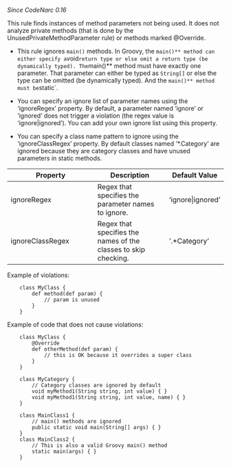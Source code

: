 *Since CodeNarc 0.16*

This rule finds instances of method parameters not being used. It does
not analyze private methods (that is done by the
UnusedPrivateMethodParameter rule) or methods marked @Override.

  - This rule ignores `main()` methods. In Groovy, the `main()** method
    can either specify a`void`return type or else omit a return type (be
    dynamically typed). The`main()\*\* method must have exactly one
    parameter. That parameter can either be typed as `String[]` or else
    the type can be omitted (be dynamically typed). And the `main()**
    method must be`static\`.

  - You can specify an ignore list of parameter names using the
    ‘ignoreRegex’ property. By default, a parameter named ‘ignore’ or
    ‘ignored’ does not trigger a violation (the regex value is
    ‘ignore|ignored’). You can add your own ignore list using this
    property.

  - You can specify a class name pattern to ignore using the
    ‘ignoreClassRegex’ property. By default classes named
    ’\*.Category’ are ignored because they are category classes and
    have unused parameters in static methods.

<table>
<colgroup>
<col style="width: 40%" />
<col style="width: 33%" />
<col style="width: 25%" />
</colgroup>
<thead>
<tr class="header">
<th>Property</th>
<th>Description</th>
<th>Default Value</th>
</tr>
</thead>
<tbody>
<tr class="odd">
<td>ignoreRegex</td>
<td>Regex that specifies the parameter names to ignore.</td>
<td>‘ignore|ignored’</td>
</tr>
<tr class="even">
<td>ignoreClassRegex</td>
<td>Regex that specifies the names of the classes to skip checking.</td>
<td>’.*Category’</td>
</tr>
</tbody>
</table>

Example of violations:

``` 
    class MyClass {
        def method(def param) {
            // param is unused
        }
    }
```

Example of code that does not cause violations:

``` 
    class MyClass {
        @Override
        def otherMethod(def param) {
            // this is OK because it overrides a super class
        }
    }

    class MyCategory {
        // Category classes are ignored by default
        void myMethod1(String string, int value) { }
        void myMethod1(String string, int value, name) { }
    }

    class MainClass1 {
        // main() methods are ignored
        public static void main(String[] args) { }
    }
    class MainClass2 {
        // This is also a valid Groovy main() method
        static main(args) { }
    }
```
